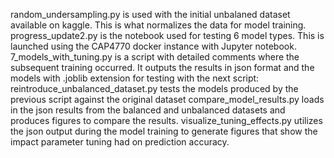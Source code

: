 random_undersampling.py is used with the initial unbalaned dataset available on kaggle. This is what normalizes the data for model training.
progress_update2.py is the notebook used for testing 6 model types. This is launched using the CAP4770 docker instance
with Jupyter notebook.
7_models_with_tuning.py is a script with detailed comments where the subsequent training occurred. It outputs the results in json format and the models with .joblib extension for testing with the next script:
reintroduce_unbalanced_dataset.py tests the models produced by the previous script against the original dataset
compare_model_results.py loads in the json results from the balanced and unbalanced datasets and produces figures to compare the results.
visualize_tuning_effects.py utilizes the json output during the model training to generate figures that show the impact parameter tuning had on prediction accuracy.
